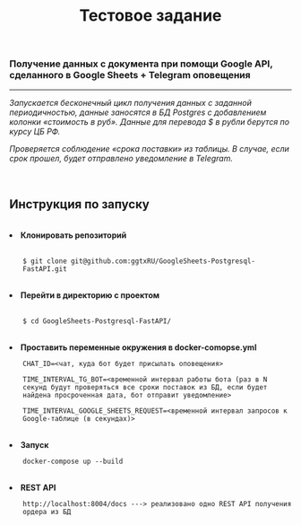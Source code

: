 <h1 align="center">
  Тестовое задание
</h1>
<br>
<h3>
  Получение данных с документа при помощи Google API, сделанного в Google Sheets + Telegram оповещения
</h3>
<hr data-sourcepos="22:1-23:0">
<p>
  <i>Запускается бесконечный цикл получения данных с заданной периодичностью, данные заносятся в БД Postgres с добавлением колонки «стоимость в руб». Данные для перевода $ в рубли берутся по курсу ЦБ РФ. </i>
</p>
<p>
  <i>Проверяется соблюдение «срока поставки» из таблицы.  В случае, если срок прошел, будет отправлено уведомление в Telegram.</i>
</p>
  <br>
  
 <h2>Инструкция по запуску</h2><br>
<li>
  <strong>Клонировать репозиторий</strong>
</li>
<br>
<ul><code>$ git clone git@github.com:ggtxRU/GoogleSheets-Postgresql-FastAPI.git</code></ul><br>
<li>
  <strong>Перейти в директорию с проектом</strong>
</li>
<br>
<ul><code>$ cd GoogleSheets-Postgresql-FastAPI/</code></ul><br>
<li>
  <strong>Проставить переменные окружения в docker-comopse.yml</strong>
</li>
<ul><code>CHAT_ID=<чат, куда бот будет присылать оповещения><br></code></ul>
<ul><code>TIME_INTERVAL_TG_BOT=<временной интервал работы бота (раз в N секунд будут проверяться все сроки поставок из БД, если будет найдена просроченная дата, бот отправит уведомление></code></ul>
<ul><code>TIME_INTERVAL_GOOGLE_SHEETS_REQUEST=<временной интервал запросов к Google-таблице (в секундах)><br></code></ul>
 <br>
  <li>
  <strong>Запуск</strong>
</li> 
  <ul><code>docker-compose up --build<br></code></ul><br>
  
  <li>
  <strong>REST API</strong>
</li> 
<ul><code>http://localhost:8004/docs ---> реализовано одно REST API получения ордера из БД<br></code></ul><br>
